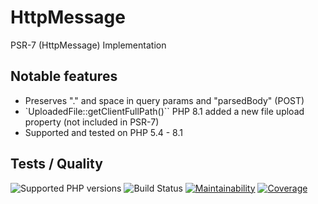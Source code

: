 # HttpMessage
PSR-7 (HttpMessage) Implementation

## Notable features

* Preserves "." and space in query params and "parsedBody" (POST)
* `UploadedFile::getClientFullPath()`` PHP 8.1 added a new file upload property (not included in PSR-7)
* Supported and tested on PHP 5.4 - 8.1

## Tests / Quality

![Supported PHP versions](https://img.shields.io/static/v1?label=PHP&message=5.4%20-%208.1&color=blue)
![Build Status](https://img.shields.io/github/workflow/status/bkdotcom/PHPDebugConsole/PHPUnit.svg?logo=github)
[![Maintainability](https://img.shields.io/codeclimate/maintainability/bkdotcom/HttpMessage.svg?logo=codeclimate)](https://codeclimate.com/github/bkdotcom/HttpMessage)
[![Coverage](https://img.shields.io/codeclimate/coverage/bkdotcom/HttpMessage.svg?logo=codeclimate)](https://codeclimate.com/github/bkdotcom/HttpMessage)
